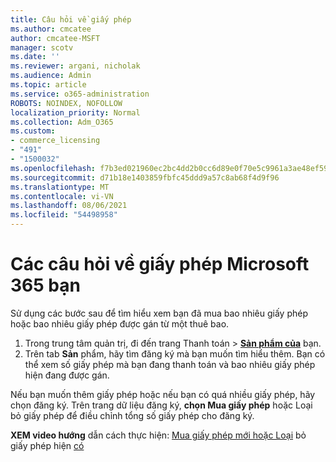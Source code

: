 ```yaml
---
title: Câu hỏi về giấy phép
ms.author: cmcatee
author: cmcatee-MSFT
manager: scotv
ms.date: ''
ms.reviewer: argani, nicholak
ms.audience: Admin
ms.topic: article
ms.service: o365-administration
ROBOTS: NOINDEX, NOFOLLOW
localization_priority: Normal
ms.collection: Adm_O365
ms.custom:
- commerce_licensing
- "491"
- "1500032"
ms.openlocfilehash: f7b3ed021960ec2bc4dd2b0cc6d89e0f70e5c9961a3ae48ef59a3f43994d8d04
ms.sourcegitcommit: d71b18e1403859fbfc45ddd9a57c8ab68f4d9f96
ms.translationtype: MT
ms.contentlocale: vi-VN
ms.lasthandoff: 08/06/2021
ms.locfileid: "54498958"
---
```

# <a name="questions-about-your-microsoft-365-license"></a>Các câu hỏi về giấy phép Microsoft 365 bạn

Sử dụng các bước sau để tìm hiểu xem bạn đã mua bao nhiêu giấy phép hoặc bao nhiêu giấy phép được gán từ một thuê bao.
  
1. Trong trung tâm quản  trị, đi đến trang Thanh toán \> **[Sản phẩm của](https://go.microsoft.com/fwlink/p/?linkid=842054)** bạn.
2. Trên tab **Sản** phẩm, hãy tìm đăng ký mà bạn muốn tìm hiểu thêm. Bạn có thể xem số giấy phép mà bạn đang thanh toán và bao nhiêu giấy phép hiện đang được gán.

Nếu bạn muốn thêm giấy phép hoặc nếu bạn có quá nhiều giấy phép, hãy chọn đăng ký. Trên trang dữ liệu đăng ký, **chọn Mua giấy phép** hoặc Loại bỏ giấy phép để điều chỉnh tổng số giấy phép cho đăng ký. 

**XEM video hướng** dẫn cách thực hiện: [Mua giấy phép mới hoặc Loại](https://go.microsoft.com/fwlink/p/?linkid=2154857) bỏ giấy phép hiện [có](https://go.microsoft.com/fwlink/p/?linkid=2154938)